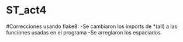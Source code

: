 # ST_act4

#Correcciones usando flake8:
-Se cambiaron los imports de *(all) a las funciones usadas en el programa
-Se arreglaron los espaciados